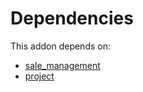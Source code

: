 # Dependencies

This addon depends on:

- [sale_management](https://github.com/bringout/oca-ocb-sale/tree/cfc4dbeb59ab3594bd1aa8f3bb16a1ee00557b4d/odoo-bringout-oca-ocb-sale_management)
- [project](https://github.com/bringout/oca-ocb-project/tree/7a956d96b89e1461e088e858c00a4cf1d573f5fb/odoo-bringout-oca-ocb-project)
